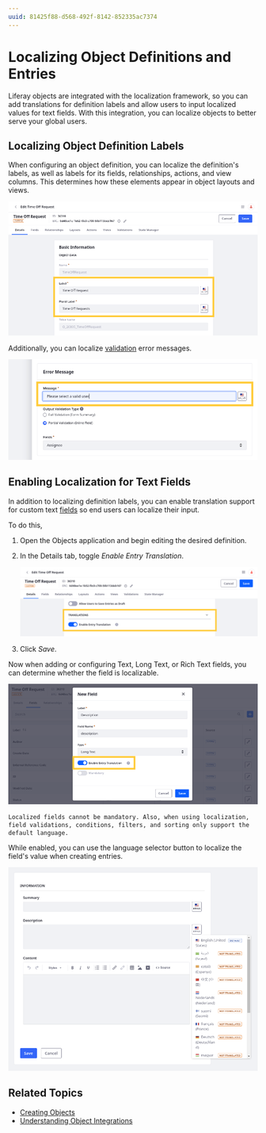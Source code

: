 ```yaml
---
uuid: 81425f88-d568-492f-8142-852335ac7374
---
```

# Localizing Object Definitions and Entries

Liferay objects are integrated with the localization framework, so you can add translations for definition labels and allow users to input localized values for text fields. With this integration, you can localize objects to better serve your global users.

## Localizing Object Definition Labels

When configuring an object definition, you can localize the definition's labels, as well as labels for its fields, relationships, actions, and view columns. This determines how these elements appear in object layouts and views.

![Localize the Object definition's labels, as well as labels for its fields, relationships, actions, and view columns.](./localizing-object-definitions-and-entries/images/01.png)

Additionally, you can localize [validation](./validations/adding-custom-validations.md) error messages.

![Localize validation error messages.](./localizing-object-definitions-and-entries/images/02.png)

## Enabling Localization for Text Fields

In addition to localizing definition labels, you can enable translation support for custom text [fields](fields.md) so end users can localize their input.

To do this,

1. Open the Objects application and begin editing the desired definition.

1. In the Details tab, toggle *Enable Entry Translation*.

   ![Enable entry translation.](./localizing-object-definitions-and-entries/images/03.png)

1. Click *Save*.

Now when adding or configuring Text, Long Text, or Rich Text fields, you can determine whether the field is localizable.

![Determine whether text fields are localizable.](./localizing-object-definitions-and-entries/images/04.png)

```{important}
Localized fields cannot be mandatory. Also, when using localization, field validations, conditions, filters, and sorting only support the default language.
```

While enabled, you can use the language selector button to localize the field's value when creating entries.

![Use the language selector button to localize text field values.](./localizing-object-definitions-and-entries/images/05.png)

## Related Topics

* [Creating Objects](./creating-objects.md)
* [Understanding Object Integrations](../understanding-object-integrations.md)
